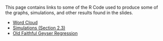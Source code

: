 This page contains links to some of the R Code used to produce some of the graphs, simulations, and other results found in the slides.

 - <a href="https://lgpcappiello.github.io/teaching/stat100a/Rcode/wordcloud.R">Word Cloud</a>
 - <a href="https://lgpcappiello.github.io/teaching/stat100a/Rcode/simulations2_3.R">Simulations (Section 2.3)</a>
 - <a href="https://lgpcappiello.github.io/teaching/stat100a/Rcode/oldfaithreg.R">Old Faithful Geyser Regression</a>
 
 
